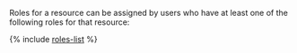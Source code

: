 Roles for a resource can be assigned by users who have at least one of the following roles for that resource:

{% include [roles-list](./roles-list.md) %}